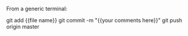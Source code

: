 From a generic terminal:

git add {{file name}}
git commit -m "{{your comments here}}"
git push origin master
